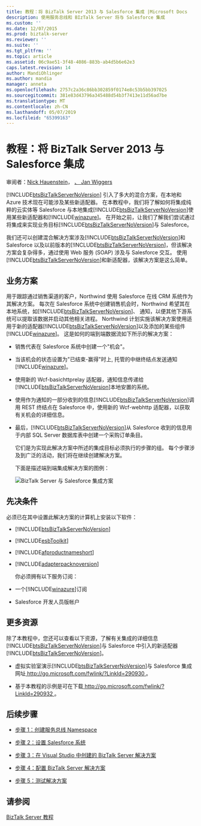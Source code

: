 ```yaml
---
title: 教程：将 BizTalk Server 2013 与 Salesforce 集成 |Microsoft Docs
description: 使用服务总线和 BIzTalk Server 将与 Salesforce 集成
ms.custom: ''
ms.date: 12/07/2015
ms.prod: biztalk-server
ms.reviewer: ''
ms.suite: ''
ms.tgt_pltfrm: ''
ms.topic: article
ms.assetid: 06c9ae51-3f48-4086-883b-ab4d5b6e62e3
caps.latest.revision: 14
author: MandiOhlinger
ms.author: mandia
manager: anneta
ms.openlocfilehash: 2757c2a36c86bb302859f0174e8c53b5bb397025
ms.sourcegitcommit: 381e83d43796a345488d54b3f7413e11d56ad7be
ms.translationtype: MT
ms.contentlocale: zh-CN
ms.lasthandoff: 05/07/2019
ms.locfileid: "65399163"
---
```

# <a name="tutorial-integrating-biztalk-server-2013-with-salesforce"></a>教程：将 BizTalk Server 2013 与 Salesforce 集成
审阅者：[Nick Hauenstein](http://social.msdn.microsoft.com/profile/nick.hauenstein/)， [、 Jan Wiggers](http://social.msdn.microsoft.com/profile/steef-jan%20wiggers)  
  
 [!INCLUDE[btsBizTalkServerNoVersion](../includes/btsbiztalkservernoversion-md.md)] 引入了多大的混合方案，在本地和 Azure 技术现在可能涉及某些新适配器。 在本教程中，我们将了解如何将集成纯粹的云实体等 Salesforce 与本地集成[!INCLUDE[btsBizTalkServerNoVersion](../includes/btsbiztalkservernoversion-md.md)]使用某些新适配器和[!INCLUDE[winazure](../includes/winazure-md.md)]。 在开始之前，让我们了解我们尝试通过将集成来实现业务目标[!INCLUDE[btsBizTalkServerNoVersion](../includes/btsbiztalkservernoversion-md.md)]与 Salesforce。  
  
 我们还可以创建混合解决方案涉及[!INCLUDE[btsBizTalkServerNoVersion](../includes/btsbiztalkservernoversion-md.md)]和 Salesforce 以及以前版本的[!INCLUDE[btsBizTalkServerNoVersion](../includes/btsbiztalkservernoversion-md.md)]，但该解决方案会复杂得多，通过使用 Web 服务 (SOAP) 涉及与 Salesforce 交互。 使用[!INCLUDE[btsBizTalkServerNoVersion](../includes/btsbiztalkservernoversion-md.md)]和新适配器，该解决方案是这么简单。  
  
## <a name="business-scenario"></a>业务方案  
 用于跟踪通过销售渠道的客户，Northwind 使用 Salesforce 在线 CRM 系统作为其解决方案。 每次在 Salesforce 系统中创建销售机会时，Northwind 希望其在本地系统，如[!INCLUDE[btsBizTalkServerNoVersion](../includes/btsbiztalkservernoversion-md.md)]、 通知，以便其他下游系统可以提取该数据并启动其他相关进程。 Northwind 计划实施该解决方案使用适用于新的适配器[!INCLUDE[btsBizTalkServerNoVersion](../includes/btsbiztalkservernoversion-md.md)]以及添加的某些组件[!INCLUDE[winazure](../includes/winazure-md.md)]。 这是如何的端到端数据流如下所示的解决方案：  
  
- 销售代表在 Salesforce 系统中创建一个"机会"。  
  
- 当该机会的状态设置为"已结束-赢得"时上, 托管的中继终结点发送通知[!INCLUDE[winazure](../includes/winazure-md.md)]。  
  
- 使用新的 Wcf-basichttprelay 适配器，通知信息传递给[!INCLUDE[btsBizTalkServerNoVersion](../includes/btsbiztalkservernoversion-md.md)]本地安置的系统。  
  
- 使用作为通知的一部分收到的信息[!INCLUDE[btsBizTalkServerNoVersion](../includes/btsbiztalkservernoversion-md.md)]调用 REST 终结点在 Salesforce 中，使用新的 Wcf-webhttp 适配器，以获取有关机会的详细信息。  
  
- 最后，[!INCLUDE[btsBizTalkServerNoVersion](../includes/btsbiztalkservernoversion-md.md)]从 Salesforce 收到的信息用于内部 SQL Server 数据库表中创建一个采购订单条目。  
  
  它们是为实现此解决方案中所述的集成目标必须执行的步骤的组。 每个步骤涉及到广泛的活动，我们将在继续创建解决方案。  
  
  下面是描述端到端集成解决方案的图例：  
  
  ![BizTalk Server 与 Salesforce 集成方案](../core/media/bts-sf-scenario.gif "BTS_SF_Scenario")  
  
## <a name="prerequisites"></a>先决条件  
 必须已在其中设置此解决方案的计算机上安装以下软件：  
  
- [!INCLUDE[btsBizTalkServerNoVersion](../includes/btsbiztalkservernoversion-md.md)]  
  
- [!INCLUDE[esbToolkit](../includes/esbtoolkit-md.md)]  
  
- [!INCLUDE[afproductnameshort](../includes/afproductnameshort-md.md)]  
  
- [!INCLUDE[adapterpacknoversion](../includes/adapterpacknoversion-md.md)]  
  
  你必须拥有以下服务订阅：  
  
- 一个[!INCLUDE[winazure](../includes/winazure-md.md)]订阅  
  
- Salesforce 开发人员版帐户  
  
## <a name="more-resources"></a>更多资源  
 除了本教程中，您还可以查看以下资源，了解有关集成的详细信息[!INCLUDE[btsBizTalkServerNoVersion](../includes/btsbiztalkservernoversion-md.md)]与 Salesforce 中引入的新适配器[!INCLUDE[btsBizTalkServerNoVersion](../includes/btsbiztalkservernoversion-md.md)]。  
  
- 虚拟实验室演示[!INCLUDE[btsBizTalkServerNoVersion](../includes/btsbiztalkservernoversion-md.md)]与 Salesforce 集成网址[ http://go.microsoft.com/fwlink/?LinkId=290930 ](http://go.microsoft.com/fwlink/?LinkId=290930)。  
  
- 基于本教程的示例是可在下载[ http://go.microsoft.com/fwlink/?LinkId=290932 ](http://go.microsoft.com/fwlink/?LinkId=290932)。  
  
## <a name="next-steps"></a>后续步骤
  
-   [步骤 1：创建服务总线 Namespace](../core/step-1-create-a-service-bus-namespace.md)  
  
-   [步骤 2：设置 Salesforce 系统](../core/step-2-set-up-the-salesforce-system.md)  
  
-   [步骤 3：在 Visual Studio 中创建的 BizTalk Server 解决方案](../core/step-3-create-the-biztalk-server-solution-in-visual-studio.md)  
  
-   [步骤 4：配置 BizTalk Server 解决方案](../core/step-4-configure-the-biztalk-server-solution.md)  
  
-   [步骤 5：测试解决方案](../core/step-5-test-the-solution.md)  
  
## <a name="see-also"></a>请参阅  
 [BizTalk Server 教程](../core/biztalk-server-tutorials.md)